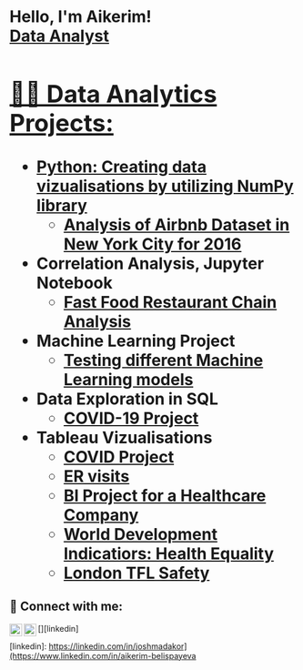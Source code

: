 <h1>Hello, I'm Aikerim! <br/><a href="https://github.com/aikerimbelis">Data Analyst</a> <a href="https://www.linkedin.com/in/aikerim-belispayeva/">

<h2>👨‍💻 Data Analytics Projects:</h2>

- <b>Python: Creating data vizualisations by utilizing NumPy library</b>
  - [Analysis of Airbnb Dataset in New York City for 2016](https://medium.com/@aikerimbelis/analysis-of-airbnb-dataset-in-new-york-city-for-2016-e18f419b1975)
- <b>Correlation Analysis, Jupyter Notebook</b>
  - [Fast Food Restaurant Chain Analysis](https://github.com/aikerimbelis/googleColab/blob/main/Case_study.ipynb)
- <b>Machine Learning Project</b>
  - [Testing different Machine Learning models](https://github.com/aikerimbelis/googleColab/blob/main/copy_of_final_q3.py)
- <b>Data Exploration in SQL</b>
  - [COVID-19 Project](https://github.com/aikerimbelis/CovidProject_Data_Exploration/blob/main/SQLQuery1.sql)
- <b>Tableau Vizualisations</b>
  - [COVID Project](https://public.tableau.com/app/profile/aikerim1831/viz/Covid_Deaths_16808912170800/Dashboard1)
  - [ER visits](https://public.tableau.com/app/profile/aikerim1831/viz/ERVisits_17087248350020/Dashboard1)
  - [BI Project for a Healthcare Company](https://public.tableau.com/app/profile/aikerim1831/viz/Aikerim_Project/ProjectStory)
  - [World Development Indicatiors: Health Equality](https://public.tableau.com/app/profile/aikerim1831/viz/WorldDevelopmentIndicatorsHealthEqualityCourseraProject/Dashboard1)
  - [London TFL Safety](https://public.tableau.com/app/profile/aikerim1831/viz/LondonTFLSafetyDataVisualizationCoursera/Dashboard1)



<h2> 🤳 Connect with me:</h2>

[<img align="left" alt="Aikerimbelis | LinkedIn" width="22px" src="https://cdn.jsdelivr.net/npm/simple-icons@v3/icons/linkedin.svg" />][linkedin]
[<img align="left" alt="Aikerimbelis | Instagram" width="22px" src="https://cdn.jsdelivr.net/npm/simple-icons@v3/icons/instagram.svg" />][instagram]


[instagram]: https://www.instagram.com/aikerim_belis/
[linkedin]: https://linkedin.com/in/joshmadakor](https://www.linkedin.com/in/aikerim-belispayeva

<!--
**aikerimbelis** is a ✨ _special_ ✨ repository because its `README.md` (this file) appears on your GitHub profile.

Here are some ideas to get you started:

- 🔭 I’m currently working on ...
- 🌱 I’m currently learning ...
- 👯 I’m looking to collaborate on ...
- 🤔 I’m looking for help with ...
- 💬 Ask me about ...
- 📫 How to reach me: ...
- 😄 Pronouns: ...
- ⚡ Fun fact: ...
-->
